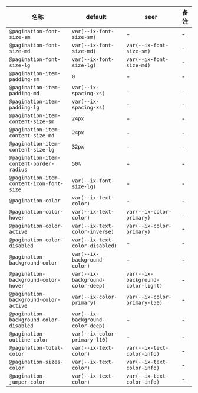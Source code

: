 | 名称 | default | seer | 备注 |
| --- | --- | --- | --- |
| `@pagination-font-size-sm` | `var(--ix-font-size-sm)` | - | - |
| `@pagination-font-size-md` | `var(--ix-font-size-md)` | `var(--ix-font-size-sm)` | - |
| `@pagination-font-size-lg` | `var(--ix-font-size-lg)` | `var(--ix-font-size-md)` | - |
| `@pagination-item-padding-sm` | `0` | - | - |
| `@pagination-item-padding-md` | `var(--ix-spacing-xs)` | - | - |
| `@pagination-item-padding-lg` | `var(--ix-spacing-xs)` | - | - |
| `@pagination-item-content-size-sm` | `24px` | - | - |
| `@pagination-item-content-size-md` | `24px` | - | - |
| `@pagination-item-content-size-lg` | `32px` | - | - |
| `@pagination-item-content-border-radius` | `50%` | - | - |
| `@pagination-item-content-icon-font-size` | `var(--ix-font-size-lg)` | - | - |
| `@pagination-color` | `var(--ix-text-color)` | - | - |
| `@pagination-color-hover` | `var(--ix-text-color)` | `var(--ix-color-primary)` | - |
| `@pagination-color-active` | `var(--ix-text-color-inverse)` | `var(--ix-color-primary)` | - |
| `@pagination-color-disabled` | `var(--ix-text-color-disabled)` | - | - |
| `@pagination-background-color` | `var(--ix-background-color)` | - | - |
| `@pagination-background-color-hover` | `var(--ix-background-color-deep)` | `var(--ix-background-color-light)` | - |
| `@pagination-background-color-active` | `var(--ix-color-primary)` | `var(--ix-color-primary-l50)` | - |
| `@pagination-background-color-disabled` | `var(--ix-background-color-deep)` | - | - |
| `@pagination-outline-color` | `var(--ix-color-primary-l10)` | - | - |
| `@pagination-total-color` | `var(--ix-text-color)` | `var(--ix-text-color-info)` | - |
| `@pagination-sizes-color` | `var(--ix-text-color)` | `var(--ix-text-color-info)` | - |
| `@pagination-jumper-color` | `var(--ix-text-color)` | `var(--ix-text-color-info)` | - |
